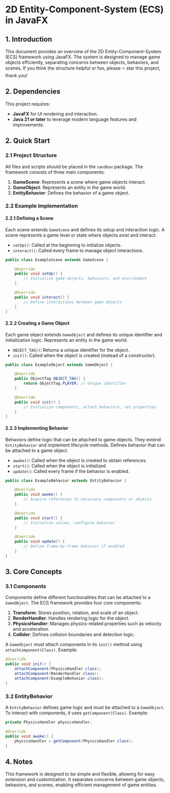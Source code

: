 # 2D Entity-Component-System (ECS) in JavaFX

## 1. Introduction
This document provides an overview of the 2D Entity-Component-System (ECS) framework using JavaFX. The system is designed to manage game objects efficiently, separating concerns between objects, behaviors, and scenes. If you think the structure helpful or fun, please ⭐️ star this project, thank you!

## 2. Dependencies
This project requires:
- **JavaFX** for UI rendering and interaction.
- **Java 21 or later** to leverage modern language features and improvements.

## 2. Quick Start

### 2.1 Project Structure
All files and scripts should be placed in the `sandbox` package. The framework consists of three main components:

1. **GameScene**: Represents a scene where game objects interact.
2. **GameObject**: Represents an entity in the game world.
3. **EntityBehavior**: Defines the behavior of a game object.

### 2.2 Example Implementation

#### 2.2.1 Defining a Scene
Each scene extends `GameScene` and defines its setup and interaction logic.
A scene represents a game level or state where objects exist and interact.

- `setUp()`: Called at the beginning to initialize objects.
- `interact()`: Called every frame to manage object interactions.

```java
public class ExampleScene extends GameScene {

    @Override
    public void setUp() {
        // Initialize game objects, behaviors, and environment
    }

    @Override
    public void interact() {
        // Define interactions between game objects
    }
}
```

#### 2.2.2 Creating a Game Object
Each game object extends `GameObject` and defines its unique identifier and initialization logic.
Represents an entity in the game world.

- `OBJECT_TAG()`: Returns a unique identifier for the object.
- `init()`: Called when the object is created (instead of a constructor).

```java
public class ExampleObject extends GameObject {

    @Override
    public ObjectTag OBJECT_TAG() {
        return ObjectTag.PLAYER; // Unique identifier
    }

    @Override
    public void init() {
        // Initialize components, attach behaviors, set properties
    }
}
```

#### 2.2.3 Implementing Behavior
Behaviors define logic that can be attached to game objects. They extend `EntityBehavior` and implement lifecycle methods.
Defines behavior that can be attached to a game object.

- `awake()`: Called when the object is created to obtain references.
- `start()`: Called when the object is initialized.
- `update()`: Called every frame if the behavior is enabled.

```java
public class ExampleBehavior extends EntityBehavior {

    @Override
    public void awake() {
        // Acquire references to necessary components or objects
    }

    @Override
    public void start() {
        // Initialize values, configure behavior
    }

    @Override
    public void update() {
        // Define frame-by-frame behavior if enabled
    }
}
```

## 3. Core Concepts

### 3.1 Components
Components define different functionalities that can be attached to a `GameObject`. The ECS framework provides four core components:

1. **Transform**: Stores position, rotation, and scale of an object.
2. **RenderHandler**: Handles rendering logic for the object.
3. **PhysicsHandler**: Manages physics-related properties such as velocity and acceleration.
4. **Collider**: Defines collision boundaries and detection logic.

A `GameObject` must attach components in its `init()` method using `attachComponent(Class)`. Example:

```java
@Override
public void init() {
    attachComponent(PhysicsHandler.class);
    attachComponent(RenderHandler.class);
    attachComponent(ExampleBehavior.class);
}
```

### 3.2 EntityBehavior
A `EntityBehavior` defines game logic and must be attached to a `GameObject`. To interact with components, it uses `getComponent(Class)`. Example:

```java
private PhysicsHandler physicsHandler;

@Override
public void awake() {
    physicsHandler = getComponent(PhysicsHandler.class);
}
```

## 4. Notes
This framework is designed to be simple and flexible, allowing for easy extension and customization. It separates concerns between game objects, behaviors, and scenes, enabling efficient management of game entities.

